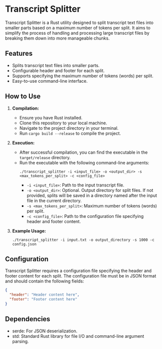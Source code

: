 # Transcript Splitter

Transcript Splitter is a Rust utility designed to split transcript text files into smaller parts based on a maximum number of tokens per split. It aims to simplify the process of handling and processing large transcript files by breaking them down into more manageable chunks.

## Features

- Splits transcript text files into smaller parts.
- Configurable header and footer for each split.
- Supports specifying the maximum number of tokens (words) per split.
- Easy-to-use command-line interface.

## How to Use

1. **Compilation:**
   - Ensure you have Rust installed.
   - Clone this repository to your local machine.
   - Navigate to the project directory in your terminal.
   - Run `cargo build --release` to compile the project.

2. **Execution:**
   - After successful compilation, you can find the executable in the `target/release` directory.
   - Run the executable with the following command-line arguments:
     ```
     ./transcript_splitter -i <input_file> -o <output_dir> -s <max_tokens_per_split> -c <config_file>
     ```
     - `-i <input_file>`: Path to the input transcript file.
     - `-o <output_dir>`: Optional. Output directory for split files. If not provided, splits will be saved in a directory named after the input file in the current directory.
     - `-s <max_tokens_per_split>`: Maximum number of tokens (words) per split.
     - `-c <config_file>`: Path to the configuration file specifying header and footer content.

3. **Example Usage:**
   ```
   ./transcript_splitter -i input.txt -o output_directory -s 1000 -c config.json
   ```

## Configuration

Transcript Splitter requires a configuration file specifying the header and footer content for each split. The configuration file must be in JSON format and should contain the following fields:
```json
{
  "header": "Header content here",
  "footer": "Footer content here"
}
```

## Dependencies

- serde: For JSON deserialization.
- std: Standard Rust library for file I/O and command-line argument parsing.